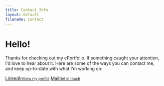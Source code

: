 ```yaml
---
title: Contact Info
layout: default
filename: contact
--- 
```


<h1>Hello!</h1>

<p>
  Thanks for checking out my ePortfolio. If something caught your attention, I'd love to hear about it. Here are some of the ways you can contact me, and keep up-to-date with what I'm working on:
</p>

<span>
  <a href="https://www.linkedin.com/in/stefan-dominicus-7144a136" target="_blank">LinkedIn<small>View my profile</small></a>
  <a href="mailto:stefandominicus@gmail.com?subject=ePortfolio%20query:%20">Mail<small>Get in touch</small></a>
</span>
